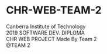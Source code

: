 # CHR-WEB-TEAM-2
Canberra Institute of Technology<br>
2019 SOFTWARE DEV. DIPLOMA <br>
CHR WEB PROJECT Made By Team 2 <br>
@TEAM 2<br>
